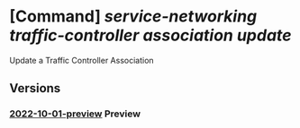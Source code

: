 # [Command] _service-networking traffic-controller association update_

Update a Traffic Controller Association

## Versions

### [2022-10-01-preview](/Resources/mgmt-plane/L3N1YnNjcmlwdGlvbnMve30vcmVzb3VyY2Vncm91cHMve30vcHJvdmlkZXJzL21pY3Jvc29mdC5zZXJ2aWNlbmV0d29ya2luZy90cmFmZmljY29udHJvbGxlcnMve30vYXNzb2NpYXRpb25zL3t9/2022-10-01-preview.xml) **Preview**

<!-- mgmt-plane /subscriptions/{}/resourcegroups/{}/providers/microsoft.servicenetworking/trafficcontrollers/{}/associations/{} 2022-10-01-preview -->
